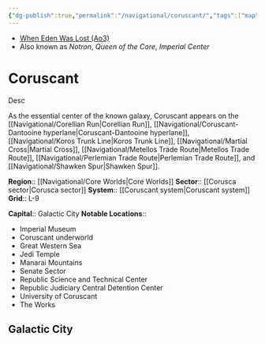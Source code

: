 ```yaml
---
{"dg-publish":true,"permalink":"/navigational/coruscant/","tags":["map","resistance","planet","democracy","corellianrun","perlemian","corudant","koros","martial","metellos","spur","unfinished"]}
---
```


- [When Eden Was Lost (Ao3)](https://archiveofourown.org/works/19334440/chapters/45992584)
- Also known as *Notron*, *Queen of the Core*, *Imperial Center*
# Coruscant
Desc

As the essential center of the known galaxy, Coruscant appears on the [[Navigational/Corellian Run\|Corellian Run]], [[Navigational/Coruscant-Dantooine hyperlane\|Coruscant-Dantooine hyperlane]], [[Navigational/Koros Trunk Line\|Koros Trunk Line]], [[Navigational/Martial Cross\|Martial Cross]], [[Navigational/Metellos Trade Route\|Metellos Trade Route]], [[Navigational/Perlemian Trade Route\|Perlemian Trade Route]], and [[Navigational/Shawken Spur\|Shawken Spur]].

**Region**::  [[Navigational/Core Worlds\|Core Worlds]]
**Sector**::  [[Corusca sector\|Corusca sector]]
**System**::  [[Coruscant system\|Coruscant system]]
**Grid**::  L-9

**Capital**::  Galactic City
**Notable Locations**::
- Imperial Museum
- Coruscant underworld
- Great Western Sea
- Jedi Temple
- Manarai Mountains
- Senate Sector
- Republic Science and Technical Center
- Republic Judiciary Central Detention Center
- University of Coruscant
- The Works

## Galactic City
